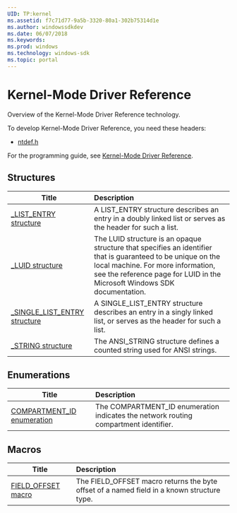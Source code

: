 ```yaml
---
UID: TP:kernel
ms.assetid: f7c71d77-9a5b-3320-80a1-302b75314d1e
ms.author: windowssdkdev
ms.date: 06/07/2018
ms.keywords: 
ms.prod: windows
ms.technology: windows-sdk
ms.topic: portal
---
```


# Kernel-Mode Driver Reference



Overview of the Kernel-Mode Driver Reference technology.

To develop Kernel-Mode Driver Reference, you need these headers:

 * [ntdef.h](..\ntdef\index.md)

For the programming guide, see [Kernel-Mode Driver Reference](/windows/desktop/kernel).

## Structures

| Title   | Description   |
| ---- |:---- |
| [_LIST_ENTRY structure](..\ntdef\ns-ntdef-_list_entry.md) | A LIST_ENTRY structure describes an entry in a doubly linked list or serves as the header for such a list. |
| [_LUID structure](..\ntdef\ns-ntdef-_luid.md) | The LUID structure is an opaque structure that specifies an identifier that is guaranteed to be unique on the local machine. For more information, see the reference page for LUID in the Microsoft Windows SDK documentation. |
| [_SINGLE_LIST_ENTRY structure](..\ntdef\ns-ntdef-_single_list_entry.md) | A SINGLE_LIST_ENTRY structure describes an entry in a singly linked list, or serves as the header for such a list. |
| [_STRING structure](..\ntdef\ns-ntdef-_string.md) | The ANSI_STRING structure defines a counted string used for ANSI strings. |

## Enumerations

| Title   | Description   |
| ---- |:---- |
| [COMPARTMENT_ID enumeration](..\ntdef\ne-ntdef-compartment_id.md) | The COMPARTMENT_ID enumeration indicates the network routing compartment identifier. |

## Macros

| Title   | Description   |
| ---- |:---- |
| [FIELD_OFFSET macro](..\ntdef\nf-ntdef-field_offset.md) | The FIELD_OFFSET macro returns the byte offset of a named field in a known structure type. |
